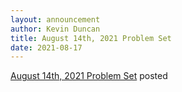 ```yaml
---
layout: announcement
author: Kevin Duncan
title: August 14th, 2021 Problem Set
date: 2021-08-17
---
```


[August 14th, 2021 Problem Set](Weekly_Problem_Set_Aug_14_2021.pdf) posted
